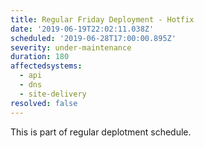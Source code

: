 ```yaml
---
title: Regular Friday Deployment - Hotfix
date: '2019-06-19T22:02:11.038Z'
scheduled: '2019-06-28T17:00:00.895Z'
severity: under-maintenance
duration: 180
affectedsystems:
  - api
  - dns
  - site-delivery
resolved: false
---
```

This is part of regular deplotment schedule.

<!--- language code: en -->
